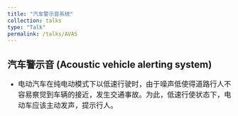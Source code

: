 ```yaml
---
title: "汽车警示音系统"
collection: talks
type: "Talk"
permalink: /talks/AVAS
---
```


## 汽车警示音 (Acoustic vehicle alerting system)
- <font size=3> 电动汽车在纯电动模式下以低速行驶时，由于噪声低使得道路行人不容易察觉到车辆的接近，发生交通事故。为此，低速行使状态下，电动车应该主动发声，提示行人。</font>  

